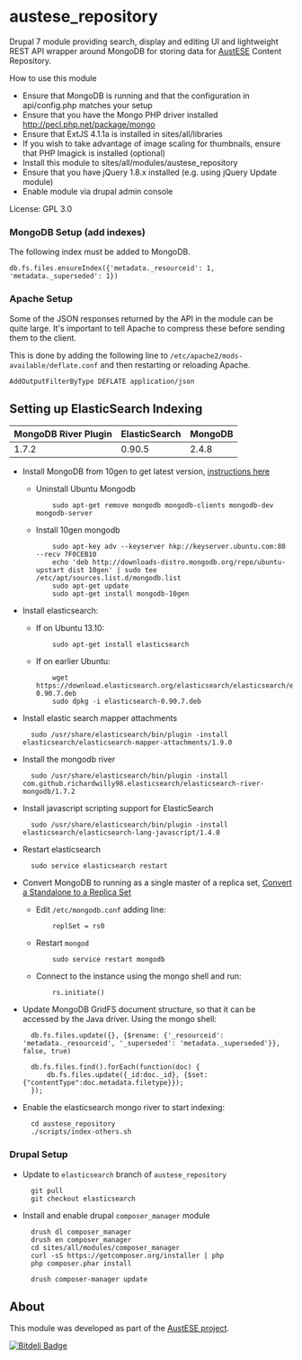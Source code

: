 # austese_repository

Drupal 7 module providing search, display and editing UI and lightweight REST API wrapper around MongoDB for storing data for [AustESE](http://itee.uq.edu.au/~eresearch/projects/austese/) Content Repository.

How to use this module
* Ensure that MongoDB is running and that the configuration in api/config.php matches your setup
* Ensure that you have the Mongo PHP driver installed http://pecl.php.net/package/mongo
* Ensure that ExtJS 4.1.1a is installed in sites/all/libraries
* If you wish to take advantage of image scaling for thumbnails, ensure that PHP Imagick is installed (optional)
* Install this module to sites/all/modules/austese_repository
* Ensure that you have jQuery 1.8.x installed (e.g. using jQuery Update module)
* Enable module via drupal admin console

License: GPL 3.0


### MongoDB Setup (add indexes)

The following index must be added to MongoDB.

    db.fs.files.ensureIndex({'metadata._resourceid': 1, 'metadata._superseded': 1})


### Apache Setup

Some of the JSON responses returned by the API in the module can be quite large. It's important
to tell Apache to compress these before sending them to the client.

This is done by adding the following line to `/etc/apache2/mods-available/deflate.conf` and
then restarting or reloading Apache.

    AddOutputFilterByType DEFLATE application/json


## Setting up ElasticSearch Indexing

| MongoDB River Plugin     | ElasticSearch    | MongoDB |
|--------------------------|------------------|---------|
| 1.7.2                    | 0.90.5           | 2.4.8   |

* Install MongoDB from 10gen to get latest version, [instructions here][0]
  * Uninstall Ubuntu Mongodb

            sudo apt-get remove mongodb mongodb-clients mongodb-dev mongodb-server

  * Install 10gen mongodb

            sudo apt-key adv --keyserver hkp://keyserver.ubuntu.com:80 --recv 7F0CEB10
            echo 'deb http://downloads-distro.mongodb.org/repo/ubuntu-upstart dist 10gen' | sudo tee /etc/apt/sources.list.d/mongodb.list
            sudo apt-get update
            sudo apt-get install mongodb-10gen

* Install elasticsearch:
  * If on Ubuntu 13.10:

            sudo apt-get install elasticsearch

  * If on earlier Ubuntu:

            wget https://download.elasticsearch.org/elasticsearch/elasticsearch/elasticsearch-0.90.7.deb
            sudo dpkg -i elasticsearch-0.90.7.deb

* Install elastic search mapper attachments

        sudo /usr/share/elasticsearch/bin/plugin -install elasticsearch/elasticsearch-mapper-attachments/1.9.0

* Install the mongodb river

        sudo /usr/share/elasticsearch/bin/plugin -install com.github.richardwilly98.elasticsearch/elasticsearch-river-mongodb/1.7.2 

* Install javascript scripting support for ElasticSearch

        sudo /usr/share/elasticsearch/bin/plugin -install elasticsearch/elasticsearch-lang-javascript/1.4.0

* Restart elasticsearch

        sudo service elasticsearch restart

* Convert MongoDB to running as a single master of a replica set, [Convert a Standalone to a Replica Set][1]
  * Edit `/etc/mongodb.conf` adding line:

            replSet = rs0

  * Restart `mongod`

            sudo service restart mongodb

  * Connect to the instance using the mongo shell and run:

            rs.initiate()


* Update MongoDB GridFS document structure, so that it can be accessed by the Java driver. Using the mongo shell:

        db.fs.files.update({}, {$rename: {'_resourceid': 'metadata._resourceid', '_superseded': 'metadata._superseded'}}, false, true)

        db.fs.files.find().forEach(function(doc) {
            db.fs.files.update({_id:doc._id}, {$set: {"contentType":doc.metadata.filetype}});
        });


* Enable the elasticsearch mongo river to start indexing:

        cd austese_repository
        ./scripts/index-others.sh


### Drupal Setup

* Update to `elasticsearch` branch of `austese_repository`
        
        git pull
        git checkout elasticsearch

* Install and enable drupal `composer_manager` module

        drush dl composer_manager
        drush en composer_manager
        cd sites/all/modules/composer_manager
        curl -sS https://getcomposer.org/installer | php 
        php composer.phar install

        drush composer-manager update

[0]: http://docs.mongodb.org/manual/tutorial/install-mongodb-on-ubuntu/
[1]: http://docs.mongodb.org/manual/tutorial/convert-standalone-to-replica-set/

## About

This module was developed as part of the [AustESE project](http://itee.uq.edu.au/~eresearch/projects/austese).


[![Bitdeli Badge](https://d2weczhvl823v0.cloudfront.net/uq-eresearch/austese_repository/trend.png)](https://bitdeli.com/free "Bitdeli Badge")


